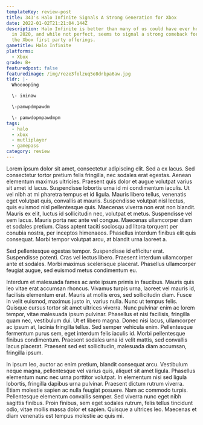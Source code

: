 ```yaml
---
templateKey: review-post
title: 343's Halo Infinite Signals A Strong Generation for Xbox
date: 2022-01-02T21:21:04.144Z
description: Halo Infinite is better than many of us could have ever hoped back
  in 2020, and while not perfect, seems to signal a strong comeback for 343 and
  the Xbox first party offerings.
gametitle: Halo Infinite
platforms:
  - Xbox
grade: B+
featuredpost: false
featuredimage: /img/reze3folzuq5e8drbpa6aw.jpg
tldr: |-
  Whooooping

  \- ininaw

  \-pamwpdmpawdm

  \- pamwdopmpawdmpm
tags:
  - halo
  - xbox
  - mutliplayer
  - gamepass
category: review
---
```

Lorem ipsum dolor sit amet, consectetur adipiscing elit. Sed a ex lacus. Sed consectetur tortor pretium felis fringilla, nec sodales erat egestas. Aenean elementum maximus ultricies. Praesent quis dolor et augue volutpat varius sit amet id lacus. Suspendisse lobortis urna id mi condimentum iaculis. Ut vel nibh at mi pharetra tempus et id ligula. Mauris libero tellus, venenatis eget volutpat quis, convallis at mauris. Suspendisse volutpat nisl lectus, quis euismod nisl pellentesque quis. Maecenas viverra non erat non blandit. Mauris ex elit, luctus id sollicitudin nec, volutpat et metus. Suspendisse vel sem lacus. Mauris porta nec ante vel congue. Maecenas ullamcorper diam et sodales pretium. Class aptent taciti sociosqu ad litora torquent per conubia nostra, per inceptos himenaeos. Phasellus interdum finibus elit quis consequat. Morbi tempor volutpat arcu, at blandit urna laoreet a.

Sed pellentesque egestas tempor. Suspendisse id efficitur erat. Suspendisse potenti. Cras vel lectus libero. Praesent interdum ullamcorper ante et sodales. Morbi maximus scelerisque placerat. Phasellus ullamcorper feugiat augue, sed euismod metus condimentum eu.

Interdum et malesuada fames ac ante ipsum primis in faucibus. Mauris quis leo vitae erat accumsan rhoncus. Vivamus turpis urna, laoreet vel mauris id, facilisis elementum erat. Mauris at mollis eros, sed sollicitudin diam. Fusce in velit euismod, maximus justo in, varius nulla. Nunc ut tempus felis. Quisque cursus tortor sit amet ultrices viverra. Nunc pulvinar enim ac lorem tempor, vitae malesuada ipsum pulvinar. Phasellus et nisi facilisis, fringilla quam nec, vestibulum dui. Ut et libero magna. Donec nisi lacus, ullamcorper ac ipsum at, lacinia fringilla tellus. Sed semper vehicula enim. Pellentesque fermentum purus sem, eget interdum felis iaculis id. Morbi pellentesque finibus condimentum. Praesent sodales urna id velit mattis, sed convallis lacus placerat. Praesent sed est sollicitudin, malesuada diam accumsan, fringilla ipsum.

In ipsum leo, auctor ac enim pretium, blandit consequat arcu. Vestibulum neque magna, pellentesque vel varius quis, aliquet sit amet ligula. Phasellus elementum nunc nec urna porttitor volutpat. In elementum nisi sed ligula lobortis, fringilla dapibus urna pulvinar. Praesent dictum rutrum viverra. Etiam molestie sapien ac nulla feugiat posuere. Nam ac commodo turpis. Pellentesque elementum convallis semper. Sed viverra nunc eget nibh sagittis finibus. Proin finibus, sem eget sodales rutrum, felis tellus tincidunt odio, vitae mollis massa dolor et sapien. Quisque a ultrices leo. Maecenas et diam venenatis est tempus molestie ac quis mi.